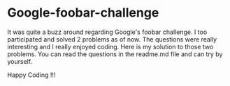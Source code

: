 # Google-foobar-challenge

It was quite a buzz around regarding Google's foobar challenge. I too participated and solved 2 problems as of now. The questions were really interesting and I really enjoyed coding. Here is my solution to those two problems. You can read the questions in the readme.md file and can try by yourself.

Happy Coding !!!
